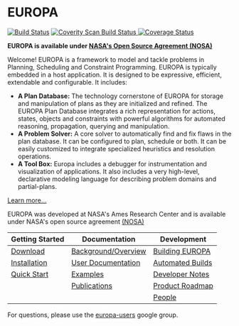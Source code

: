 # EUROPA 

[![Build Status](https://travis-ci.org/nasa/europa.svg?branch=master)](https://travis-ci.org/nasa/europa) <a href="https://scan.coverity.com/projects/3615">
  <img alt="Coverity Scan Build Status"
       src="https://scan.coverity.com/projects/3615/badge.svg"/>
</a>
[![Coverage Status](https://coveralls.io/repos/nasa/europa/badge.png)](https://coveralls.io/r/nasa/europa)

**EUROPA is available under [NASA's Open Source Agreement (NOSA) ](http://opensource.arc.nasa.gov/page/nosa-software-agreement)**

Welcome!  EUROPA is a framework to model and tackle problems in Planning, Scheduling and Constraint Programming. EUROPA is typically embedded in a host application. It is designed to be expressive, efficient, extendable and configurable. It includes:
 
- **A Plan Database:** The technology cornerstone of EUROPA for storage and manipulation of plans as they are initialized and refined. The EUROPA Plan Database integrates a rich representation for actions, states, objects and constraints with powerful algorithms for automated reasoning, propagation, querying and manipulation.
- **A Problem Solver:** A core solver to automatically find and fix flaws in the plan database. It can be configured to plan, schedule or both. It can be easily customized to integrate specialized heuristics and resolution operations.
- **A Tool Box:** Europa includes a debugger for instrumentation and visualization of applications. It also includes a very high-level, declarative modeling language for describing problem domains and partial-plans.

[Learn more...](What-Is-Europa)

EUROPA was developed at NASA's Ames Research Center and is available under NASA's open source agreement [(NOSA)](http://opensource.arc.nasa.gov/page/nosa-software-agreement) 

|**Getting Started**|**Documentation**|**Development**|
|-------------------|-----------------|---------------|
|[Download](https://github.com/nasa/europa/wiki/Europa-Download)|[Background/Overview](https://github.com/nasa/europa/wiki/Europa-Background)|[Building EUROPA](https://github.com/nasa/europa/wiki/Building-Europa)|
|[Installation](https://github.com/nasa/europa/wiki/Europa-Installation)|[User Documentation](https://github.com/nasa/europa/wiki/Europa-Docs)|[Automated Builds](https://github.com/nasa/europa/wiki/Nightly-Builds)|
|[Quick Start](https://github.com/nasa/europa/wiki/Quick-Start)|[Examples](https://github.com/nasa/europa/wiki/Europa-Examples)|[Developer Notes](https://github.com/nasa/europa/wiki/Misc-Development)|
||[Publications](https://github.com/nasa/europa/wiki/Europa-Publications)|[Product Roadmap](https://github.com/nasa/europa/wiki/Europa-Roadmap)|
|||[People](https://github.com/nasa/europa/wiki/Europa-Team)|

For questions, please use the [europa-users](http://groups.google.com/group/europa-users) google group.